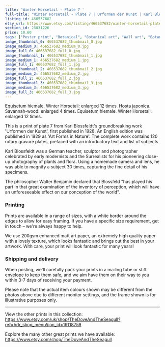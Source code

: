 ```yaml
---
title: 'Winter Horsetail - Plate 7 '
full-title: 'Winter Horsetail - Plate 7 | Urformen der Kunst | Karl Blossfeldt | Botanical print, wall art, room decor, black & white, sepia, vintage'
listing_id: 466537682
etsy_url: https://www.etsy.com/listing/466537682/winter-horsetail-plate-7-urformen-der?utm_source=site&utm_medium=api&utm_campaign=api
section_id: 28031226
price: 10.60
tags: ["Poster print", "Botanical", "Botanical art", "Wall art", "Botanical poster", "Photograph", "Vintage", "Black and white", "Sepia", "Minimal", "Fern", "High quality print", "Urformen der Kunst"]
image_thumbnail_0: 466537682_thumbnail_0.jpg
image_medium_0: 466537682_medium_0.jpg
image_full_0: 466537682_full_0.jpg
image_thumbnail_1: 466537682_thumbnail_1.jpg
image_medium_1: 466537682_medium_1.jpg
image_full_1: 466537682_full_1.jpg
image_thumbnail_2: 466537682_thumbnail_2.jpg
image_medium_2: 466537682_medium_2.jpg
image_full_2: 466537682_full_2.jpg
image_thumbnail_3: 466537682_thumbnail_3.jpg
image_medium_3: 466537682_medium_3.jpg
image_full_3: 466537682_full_3.jpg
---
```

Equisetum hiemale. Winter Horsetail: enlarged 12 times.
Hosta japonica. Savannah-wood: enlarged 4 times.
Equisetum hiemale. Winter Horsetail: enlarged 12 times.

This is a print of plate 7 from Karl Blossfeldt&#39;s groundbreaking work &#39;Urformen der Kunst&#39;, first published in 1928. An English edition was published in 1929 as &#39;Art Forms in Nature&#39;. The complete work contains 120 rotary gravure plates, prefaced with an introductory text and list of subjects.

Karl Blossfeldt was a German teacher, sculptor and photographer celebrated by early modernists and the Surrealists for his pioneering close-up photography of plants and flora. Using a homemade camera and lens, he was able to magnify a subject 30 times, capturing the fine detail of his specimens.

The philosopher Walter Benjamin declared that Blossfeld &quot;has played his part in that great examination of the inventory of perception, which will have an unforeseeable effect on our conception of the world&quot;. 

### Printing

Prints are available in a range of sizes, with a white border around the edges to allow for easy framing. If you have a specific size requirement, get in touch – we&#39;re always happy to help.

We use 200gsm enhanced matt art paper, an extremely high quality paper with a lovely texture, which looks fantastic and brings out the best in your artwork. With care, your print will look fantastic for many years!

### Shipping and delivery

When posting, we&#39;ll carefully pack your prints in a mailing tube or stiff envelope to keep them safe, and we aim have them on their way to you within 3-7 days of receiving your payment.

Please note that the actual item colours shown may be different from the photos above due to different monitor settings, and the frame shown is for illustrative purposes only.

---

View the other prints in this collection: https://www.etsy.com/uk/shop/TheDoveAndTheSeagull?ref=hdr_shop_menu§ion_id=19118759

Explore the many other great prints we have available: https://www.etsy.com/shop/TheDoveAndTheSeagull
